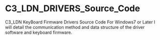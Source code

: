 # C3_LDN_DRIVERS_Source_Code
C3_LDN KeyBoard Firmware Drivers Source Code For Windows7 or Later
I will detail the communication method and data structure of the driver software and keyboard firmware.
